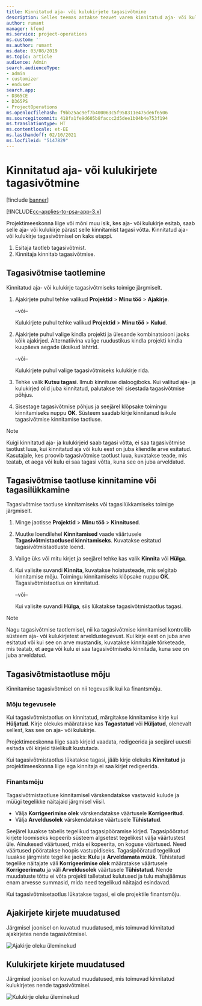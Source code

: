 ```yaml
---
title: Kinnitatud aja- või kulukirjete tagasivõtmine
description: Selles teemas antakse teavet varem kinnitatud aja- või kulukirjete tagasivõtmise kohta.
author: rumant
manager: kfend
ms.service: project-operations
ms.custom: ''
ms.author: rumant
ms.date: 03/08/2019
ms.topic: article
audience: Admin
search.audienceType:
- admin
- customizer
- enduser
search.app:
- D365CE
- D365PS
- ProjectOperations
ms.openlocfilehash: f9bb25ac9ef7b400063c5f958311e475de6f6506
ms.sourcegitcommit: 418fa1fe9d605b8faccc2d5dee1b04b4e753f194
ms.translationtype: HT
ms.contentlocale: et-EE
ms.lasthandoff: 02/10/2021
ms.locfileid: "5147829"
---
```

# <a name="recall-approved-time-or-expense-entries"></a>Kinnitatud aja- või kulukirjete tagasivõtmine

[!include [banner](../includes/psa-now-project-operations.md)]

[!INCLUDE[cc-applies-to-psa-app-3.x](../includes/cc-applies-to-psa-app-3x.md)]

Projektimeeskonna liige või mõni muu isik, kes aja- või kulukirje esitab, saab selle aja- või kulukirje pärast selle kinnitamist tagasi võtta. Kinnitatud aja- või kulukirje tagasivõtmisel on kaks etappi.

1. Esitaja taotleb tagasivõtmist.
2. Kinnitaja kinnitab tagasivõtmise.

## <a name="request-a-recall"></a>Tagasivõtmise taotlemine

Kinnitatud aja- või kulukirje tagasivõtmiseks toimige järgmiselt.

1. Ajakirjete puhul tehke valikud **Projektid** \> **Minu töö** \> **Ajakirje**.

    –või–

    Kulukirjete puhul tehke valikud **Projektid** \> **Minu töö** \> **Kulud**.

2. Ajakirjete puhul valige kindla projekti ja ülesande kombinatsiooni jaoks kõik ajakirjed. Alternatiivina valige ruudustikus kindla projekti kindla kuupäeva aegade üksikud lahtrid.

    –või–

    Kulukirjete puhul valige tagasivõtmiseks kulukirje rida.

3. Tehke valik **Kutsu tagasi**. Ilmub kinnituse dialoogiboks. Kui valitud aja- ja kulukirjed olid juba kinnitatud, palutakse teil sisestada tagasivõtmise põhjus.
4. Sisestage tagasivõtmise põhjus ja seejärel klõpsake toimingu kinnitamiseks nuppu **OK**. Süsteem saadab kirje kinnitanud isikule tagasivõtmise kinnitamise taotluse.

> [!NOTE]
> Kuigi kinnitatud aja- ja kulukirjeid saab tagasi võtta, ei saa tagasivõtmise taotlust luua, kui kinnitatud aja või kulu eest on juba kliendile arve esitatud. Kasutajale, kes proovib tagasivõtmise taotlust luua, kuvatakse teade, mis teatab, et aega või kulu ei saa tagasi võtta, kuna see on juba arveldatud.

## <a name="approve-or-reject-a-recall-request"></a>Tagasivõtmise taotluse kinnitamine või tagasilükkamine

Tagasivõtmise taotluse kinnitamiseks või tagasilükkamiseks toimige järgmiselt.

1. Minge jaotisse **Projektid** \> **Minu töö** \> **Kinnitused**.
2. Muutke loendilehel **Kinnitamised** vaade väärtusele **Tagasivõtmistaotlused kinnitamiseks**. Kuvatakse esitatud tagasivõtmistaotluste loend.
3. Valige üks või mitu kirjet ja seejärel tehke kas valik **Kinnita** või **Hülga**.
4. Kui valisite suvandi **Kinnita**, kuvatakse hoiatusteade, mis selgitab kinnitamise mõju. Toimingu kinnitamiseks klõpsake nuppu **OK**. Tagasivõtmistaotlus on kinnitatud.

    –või–

    Kui valisite suvandi **Hülga**, siis lükatakse tagasivõtmistaotlus tagasi.

> [!NOTE]
> Nagu tagasivõtmise taotlemisel, nii ka tagasivõtmise kinnitamisel kontrollib süsteem aja- või kulukirjetest arveldustegevust. Kui kirje eest on juba arve esitatud või kui see on arve mustandis, kuvatakse kinnitajale tõrketeade, mis teatab, et aega või kulu ei saa tagasivõtmiseks kinnitada, kuna see on juba arveldatud.

## <a name="impact-of-a-recall-request"></a>Tagasivõtmistaotluse mõju

Kinnitamise tagasivõtmisel on nii tegevuslik kui ka finantsmõju.

### <a name="operational-impact"></a>Mõju tegevusele

Kui tagasivõtmistaotlus on kinnitatud, märgitakse kinnitamise kirje kui **Hüljatud**. Kirje olekuks määratakse kas **Tagastatud** või **Hüljatud**, olenevalt sellest, kas see on aja- või kulukirje.

Projektimeeskonna liige saab kirjeid vaadata, redigeerida ja seejärel uuesti esitada või kirjeid täielikult kustutada.

Kui tagasivõtmistaotlus lükatakse tagasi, jääb kirje olekuks **Kinnitatud** ja projektimeeskonna liige ega kinnitaja ei saa kirjet redigeerida.

### <a name="financial-impact"></a>Finantsmõju

Tagasivõtmistaotluse kinnitamisel värskendatakse vastavaid kulude ja müügi tegelikke näitajaid järgmisel viisil.

- Välja **Korrigeerimise olek** värskendatakse väärtusele **Korrigeeritud**.
- Välja **Arveldusolek** värskendatakse väärtusele **Tühistatud**.

Seejärel luuakse tabelis tegelikud tagasipööramise kirjed. Tagasipööratud kirjete loomiseks kopeerib süsteem algsetest tegelikest välja väärtustest üle. Ainukesed väärtused, mida ei kopeerita, on koguse väärtused. Need väärtused pööratakse hoopis vastupidiseks. Tagasipööratud tegelikud luuakse järgmiste tegelike jaoks: **Kulu** ja **Arveldamata müük**. Tühistatud tegelike näitajate väli **Korrigeerimise olek** määratakse väärtusele **Korrigeerimatu** ja väli **Arveldusolek** väärtusele **Tühistatud**. Nende muudatuste tõttu ei võta projekti talletatud kulutused ja tulu mahajäämus enam arvesse summasid, mida need tegelikud näitajad esindavad.

Kui tagasivõtmisetaotlus lükatakse tagasi, ei ole projektile finantsmõju.

## <a name="changes-to-time-entry-records"></a>Ajakirjete kirjete muudatused

Järgmisel joonisel on kuvatud muudatused, mis toimuvad kinnitatud ajakirjetes nende tagasivõtmisel.

![Ajakirje oleku üleminekud](media/TimeEntryStateTransitions.png)

## <a name="changes-to-expense-entry-records"></a>Kulukirjete kirjete muudatused

Järgmisel joonisel on kuvatud muudatused, mis toimuvad kinnitatud kulukirjetes nende tagasivõtmisel.

![Kulukirje oleku üleminekud](media/ExpenseEntryStateTransitions.png)
